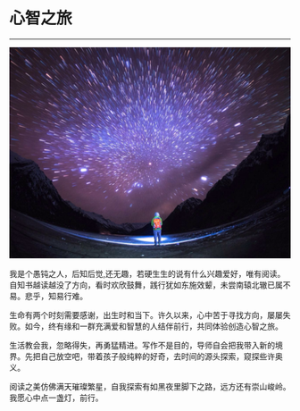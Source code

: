 #   心智之旅
--- 
![](47169713570262887.jpg)

我是个愚钝之人，后知后觉,还无趣，若硬生生的说有什么兴趣爱好，唯有阅读。自知书越读越没了方向，看时欢欣鼓舞，践行犹如东施效颦，未尝南辕北辙已属不易。悲乎，知易行难。

生命有两个时刻需要感谢，出生时和当下。许久以来，心中苦于寻找方向，屡屡失败。如今，终有缘和一群充满爱和智慧的人结伴前行，共同体验创造心智之旅。

生活教会我，忽略得失，再勇猛精进。写作不是目的，导师自会把我带入新的境界。先把自己放空吧，带着孩子般纯粹的好奇，去时间的源头探索，窥探些许奥义。

阅读之美仿佛满天璀璨繁星，自我探索有如黑夜里脚下之路，远方还有崇山峻岭。我愿心中点一盏灯，前行。



